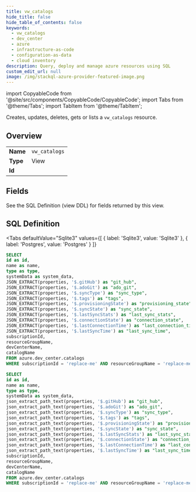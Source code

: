 ```yaml
--- 
title: vw_catalogs
hide_title: false
hide_table_of_contents: false
keywords:
  - vw_catalogs
  - dev_center
  - azure
  - infrastructure-as-code
  - configuration-as-data
  - cloud inventory
description: Query, deploy and manage azure resources using SQL
custom_edit_url: null
image: /img/stackql-azure-provider-featured-image.png
---
```


import CopyableCode from '@site/src/components/CopyableCode/CopyableCode';
import Tabs from '@theme/Tabs';
import TabItem from '@theme/TabItem';

Creates, updates, deletes, gets or lists a <code>vw_catalogs</code> resource.

## Overview
<table><tbody>
<tr><td><b>Name</b></td><td><code>vw_catalogs</code></td></tr>
<tr><td><b>Type</b></td><td>View</td></tr>
<tr><td><b>Id</b></td><td><CopyableCode code="azure.dev_center.vw_catalogs" /></td></tr>
</tbody></table>

## Fields

See the SQL Definition (view DDL) for fields returned by this view.

## SQL Definition

<Tabs
defaultValue="Sqlite3"
values={[
{ label: 'Sqlite3', value: 'Sqlite3' },
{ label: 'Postgres', value: 'Postgres' }
]}
>
<TabItem value="Sqlite3">

```sql
SELECT
id as id,
name as name,
type as type,
systemData as system_data,
JSON_EXTRACT(properties, '$.gitHub') as "git_hub",
JSON_EXTRACT(properties, '$.adoGit') as "ado_git",
JSON_EXTRACT(properties, '$.syncType') as "sync_type",
JSON_EXTRACT(properties, '$.tags') as "tags",
JSON_EXTRACT(properties, '$.provisioningState') as "provisioning_state",
JSON_EXTRACT(properties, '$.syncState') as "sync_state",
JSON_EXTRACT(properties, '$.lastSyncStats') as "last_sync_stats",
JSON_EXTRACT(properties, '$.connectionState') as "connection_state",
JSON_EXTRACT(properties, '$.lastConnectionTime') as "last_connection_time",
JSON_EXTRACT(properties, '$.lastSyncTime') as "last_sync_time",
subscriptionId,
resourceGroupName,
devCenterName,
catalogName
FROM azure.dev_center.catalogs
WHERE subscriptionId = 'replace-me' AND resourceGroupName = 'replace-me' AND devCenterName = 'replace-me';
```

</TabItem>
<TabItem value="Postgres">

```sql
SELECT
id as id,
name as name,
type as type,
systemData as system_data,
json_extract_path_text(properties, '$.gitHub') as "git_hub",
json_extract_path_text(properties, '$.adoGit') as "ado_git",
json_extract_path_text(properties, '$.syncType') as "sync_type",
json_extract_path_text(properties, '$.tags') as "tags",
json_extract_path_text(properties, '$.provisioningState') as "provisioning_state",
json_extract_path_text(properties, '$.syncState') as "sync_state",
json_extract_path_text(properties, '$.lastSyncStats') as "last_sync_stats",
json_extract_path_text(properties, '$.connectionState') as "connection_state",
json_extract_path_text(properties, '$.lastConnectionTime') as "last_connection_time",
json_extract_path_text(properties, '$.lastSyncTime') as "last_sync_time",
subscriptionId,
resourceGroupName,
devCenterName,
catalogName
FROM azure.dev_center.catalogs
WHERE subscriptionId = 'replace-me' AND resourceGroupName = 'replace-me' AND devCenterName = 'replace-me';
```

</TabItem>
</Tabs>
